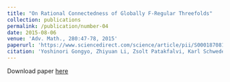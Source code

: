 ```yaml
---
title: "On Rational Connectedness of Globally F-Regular Threefolds"
collection: publications
permalink: /publication/number-04
date: 2015-08-06
venue: 'Adv. Math., 280:47-78, 2015'
paperurl: 'https://www.sciencedirect.com/science/article/pii/S0001870815001346?via%3Dihub'
citation: 'Yoshinori Gongyo, Zhiyuan Li, Zsolt Patakfalvi, Karl Schwede, Hiromu Tanaka, Runhong Zong; <i>Adv. Math.</i>, 280:47-78, (2015).'
---
```


Download paper [here](https://www.sciencedirect.com/science/article/pii/S0001870813002089?via%3Dihub)
